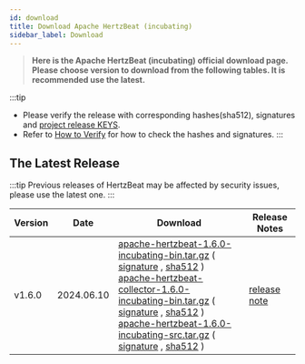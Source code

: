 ```yaml
---
id: download
title: Download Apache HertzBeat (incubating)
sidebar_label: Download
---
```


> **Here is the Apache HertzBeat (incubating) official download page.**       
> **Please choose version to download from the following tables. It is recommended use the latest.**

:::tip
- Please verify the release with corresponding hashes(sha512), signatures and [project release KEYS](https://downloads.apache.org/incubator/hertzbeat/KEYS).
- Refer to [How to Verify](https://www.apache.org/dyn/closer.cgi#verify) for how to check the hashes and signatures.
:::

## The Latest Release

:::tip
Previous releases of HertzBeat may be affected by security issues, please use the latest one.
:::


| Version | Date       | Download                                                                                                                                                                                                                                                                                                                                                                                                                                                                                                                                                                                                                                                                                                                                                                                                                                                                                                                                                                                                                                                                                                                                                                                                                                                                                                                                                                                      | Release Notes                                                           |
|---------|------------|-----------------------------------------------------------------------------------------------------------------------------------------------------------------------------------------------------------------------------------------------------------------------------------------------------------------------------------------------------------------------------------------------------------------------------------------------------------------------------------------------------------------------------------------------------------------------------------------------------------------------------------------------------------------------------------------------------------------------------------------------------------------------------------------------------------------------------------------------------------------------------------------------------------------------------------------------------------------------------------------------------------------------------------------------------------------------------------------------------------------------------------------------------------------------------------------------------------------------------------------------------------------------------------------------------------------------------------------------------------------------------------------------|-------------------------------------------------------------------------|
| v1.6.0  | 2024.06.10 | [apache-hertzbeat-1.6.0-incubating-bin.tar.gz](https://dist.apache.org/repos/dist/release/incubator/hertzbeat/1.6.0/apache-hertzbeat-1.6.0-incubating-bin.tar.gz) ( [signature](https://dist.apache.org/repos/dist/release/incubator/hertzbeat/1.6.0/apache-hertzbeat-1.6.0-incubating-bin.tar.gz.asc) , [sha512](https://dist.apache.org/repos/dist/release/incubator/hertzbeat/1.6.0/apache-hertzbeat-1.6.0-incubating-bin.tar.gz.sha512) ) <br/> [apache-hertzbeat-collector-1.6.0-incubating-bin.tar.gz](https://dist.apache.org/repos/dist/release/incubator/hertzbeat/1.6.0/apache-hertzbeat-collector-1.6.0-incubating-bin.tar.gz) ( [signature](https://dist.apache.org/repos/dist/release/incubator/hertzbeat/1.6.0/apache-hertzbeat-collector-1.6.0-incubating-bin.tar.gz.asc) , [sha512](https://dist.apache.org/repos/dist/release/incubator/hertzbeat/1.6.0/apache-hertzbeat-collector-1.6.0-incubating-bin.tar.gz.sha512) ) <br/> [apache-hertzbeat-1.6.0-incubating-src.tar.gz](https://dist.apache.org/repos/dist/release/incubator/hertzbeat/1.6.0/apache-hertzbeat-1.6.0-incubating-src.tar.gz) ( [signature](https://dist.apache.org/repos/dist/release/incubator/hertzbeat/1.6.0/apache-hertzbeat-1.6.0-incubating-src.tar.gz.asc) , [sha512](https://dist.apache.org/repos/dist/release/incubator/hertzbeat/1.6.0/apache-hertzbeat-1.6.0-incubating-src.tar.gz.sha512) ) | [release note](https://github.com/apache/hertzbeat/releases/tag/v1.6.0) |
